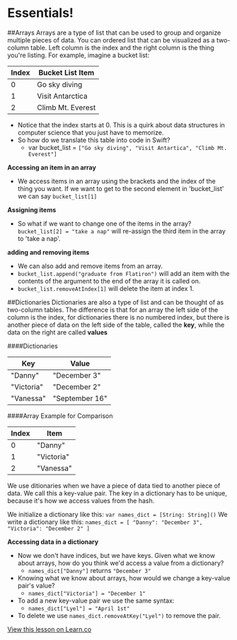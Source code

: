 # Essentials!

##Arrays
Arrays are a type of list that can be used to group and organize multiple pieces of data.  You can ordered list that can be visualized as a two-column table. Left column is the index and the right column is the thing you're listing.  For example, imagine a bucket list:

| Index | Bucket List Item |
| --- | --- |
| 0 | Go sky diving | 
| 1 | Visit Antarctica |
| 2 | Climb Mt. Everest |

+ Notice that the index starts at 0. This is a quirk about data structures in computer science that you just have to memorize.
+ So how do we translate this table into code in Swift?
  + var bucket_list = `["Go sky diving", "Visit Antartica", "Climb Mt. Everest"]`

**Accessing an item in an array**
+ We access items in an array using the brackets and the index of the thing you want.
If we want to get to the second element in 'bucket_list' we can say
`bucket_list[1]`
   
**Assigning items**
+ So what if we want to change one of the items in the array?
`bucket_list[2] = "take a nap"` will re-assign the third item in the array to 'take a nap'.

**adding and removing items**
+ We can also add and remove items from an array.
+ `bucket_list.append("graduate from Flatiron")` will add an item with the contents of the argument to the end of the array it is called on. 
+ `bucket_list.removeAtIndex[1]` will delete the item at index 1.

##Dictionaries
Dictionaries are also a type of list and can be thought of as two-column tables. The difference is that for an array the left side of the column is the index, for dictionaries there is no numbered index, but there is another piece of data on the left side of the table, called the **key**, while the data on the right are called **values**

####Dictionaries

| Key | Value |
| --- | --- |
| "Danny" | "December 3" | 
| "Victoria" | "December 2" |
| "Vanessa" | "September 16" |

####Array Example for Comparison
 
| Index | Item |
| --- | --- |
| 0 | "Danny" |
| 1 | "Victoria" |
| 2 | "Vanessa" |

We use ditionaries when we have a piece of data tied to another piece of data. We call this a key-value pair. The key in a dictionary has to be unique, because it's how we access values from the hash. 

We initialize a dictionary like this: `var names_dict = [String: String]()`
We write a dictionary like this: `names_dict = [ "Danny": "December 3", "Victoria": "December 2" ]`

**Accessing data in a dictionary**
+ Now we don't have indices, but we have keys. Given what we know about arrays, how do you think we'd access a value from a dictionary?
  + `names_dict["Danny"]` returns `"December 3"`
+ Knowing what we know about arrays, how would we change a key-value pair's value?
  + `names_dict["Victoria"] = "December 1"`
+ To add a new key-value pair we use the same syntax:
  + `names_dict["Lyel"] = "April 1st"`
+ To delete we use `names_dict.removeAtKey("Lyel")` to remove the pair.



<a href='https://learn.co/lessons/pc-ios-day03-essentials' data-visibility='hidden'>View this lesson on Learn.co</a>
